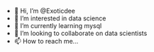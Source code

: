 - 👋 Hi, I’m @Exoticdee
- 👀 I’m interested in data science 
- 🌱 I’m currently learning mysql
- 💞️ I’m looking to collaborate on data scientists
- 📫 How to reach me... 

<!---
Exoticdee/Exoticdee is a ✨ special ✨ repository because its `README.md` (this file) appears on your GitHub profile.
You can click the Preview link to take a look at your changes.
--->

